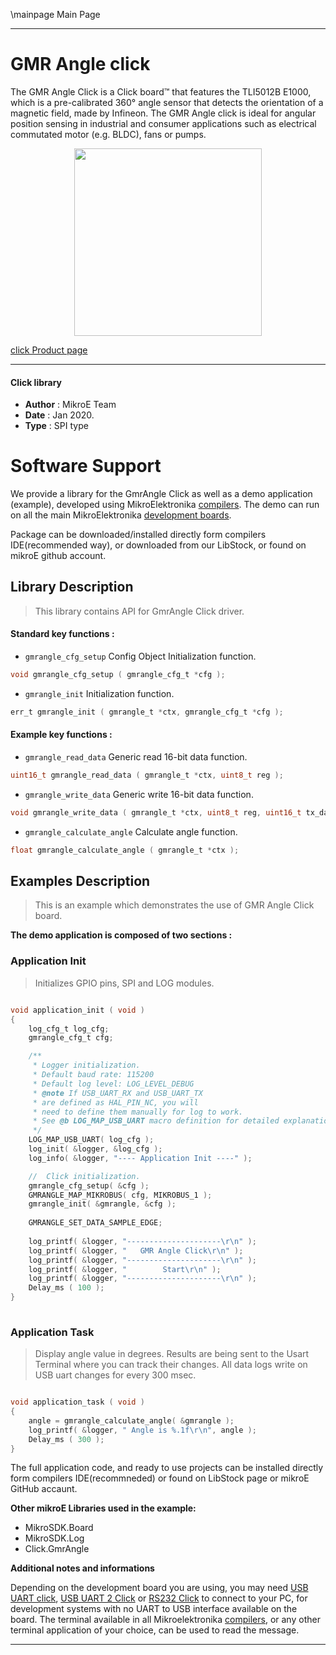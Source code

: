 \mainpage Main Page
 
---
# GMR Angle click

The GMR Angle Click is a Click board™ that features the TLI5012B E1000, which is a pre-calibrated 360° angle sensor that detects the orientation of a magnetic field, made by Infineon. The GMR Angle click is ideal for angular position sensing in industrial and consumer applications such as electrical commutated motor (e.g. BLDC), fans or pumps.

<p align="center">
  <img src="https://download.mikroe.com/images/click_for_ide/gmrangle_click.png" height=300px>
</p>

[click Product page](https://www.mikroe.com/gmr-angle-click)

---


#### Click library 

- **Author**        : MikroE Team
- **Date**          : Jan 2020.
- **Type**          : SPI type


# Software Support

We provide a library for the GmrAngle Click 
as well as a demo application (example), developed using MikroElektronika 
[compilers](https://shop.mikroe.com/compilers). 
The demo can run on all the main MikroElektronika [development boards](https://shop.mikroe.com/development-boards).

Package can be downloaded/installed directly form compilers IDE(recommended way), or downloaded from our LibStock, or found on mikroE github account. 

## Library Description

> This library contains API for GmrAngle Click driver.

#### Standard key functions :

- `gmrangle_cfg_setup` Config Object Initialization function.
```c
void gmrangle_cfg_setup ( gmrangle_cfg_t *cfg ); 
```

- `gmrangle_init` Initialization function.
```c
err_t gmrangle_init ( gmrangle_t *ctx, gmrangle_cfg_t *cfg );
```

#### Example key functions :

- `gmrangle_read_data` Generic read 16-bit data function.
```c
uint16_t gmrangle_read_data ( gmrangle_t *ctx, uint8_t reg );
```

- `gmrangle_write_data` Generic write 16-bit data function.
```c
void gmrangle_write_data ( gmrangle_t *ctx, uint8_t reg, uint16_t tx_data );
```

- `gmrangle_calculate_angle` Calculate angle function.
```c
float gmrangle_calculate_angle ( gmrangle_t *ctx );
```

## Examples Description

> This is an example which demonstrates the use of GMR Angle Click board.

**The demo application is composed of two sections :**

### Application Init 

> Initializes GPIO pins, SPI and LOG modules.

```c

void application_init ( void )
{
    log_cfg_t log_cfg;
    gmrangle_cfg_t cfg;

    /** 
     * Logger initialization.
     * Default baud rate: 115200
     * Default log level: LOG_LEVEL_DEBUG
     * @note If USB_UART_RX and USB_UART_TX 
     * are defined as HAL_PIN_NC, you will 
     * need to define them manually for log to work. 
     * See @b LOG_MAP_USB_UART macro definition for detailed explanation.
     */
    LOG_MAP_USB_UART( log_cfg );
    log_init( &logger, &log_cfg );
    log_info( &logger, "---- Application Init ----" );

    //  Click initialization.
    gmrangle_cfg_setup( &cfg );
    GMRANGLE_MAP_MIKROBUS( cfg, MIKROBUS_1 );
    gmrangle_init( &gmrangle, &cfg );
    
    GMRANGLE_SET_DATA_SAMPLE_EDGE; 
    
    log_printf( &logger, "---------------------\r\n" );
    log_printf( &logger, "   GMR Angle Click\r\n" );
    log_printf( &logger, "---------------------\r\n" );
    log_printf( &logger, "        Start\r\n" );
    log_printf( &logger, "---------------------\r\n" );
    Delay_ms ( 100 );
}
  
```

### Application Task

> Display angle value in degrees.
> Results are being sent to the Usart Terminal where you can track their changes.
> All data logs write on USB uart changes for every 300 msec.

```c

void application_task ( void )
{
    angle = gmrangle_calculate_angle( &gmrangle );
    log_printf( &logger, " Angle is %.1f\r\n", angle );
    Delay_ms ( 300 );
} 

```

The full application code, and ready to use projects can be  installed directly form compilers IDE(recommneded) or found on LibStock page or mikroE GitHub accaunt.

**Other mikroE Libraries used in the example:** 

- MikroSDK.Board
- MikroSDK.Log
- Click.GmrAngle

**Additional notes and informations**

Depending on the development board you are using, you may need 
[USB UART click](https://shop.mikroe.com/usb-uart-click), 
[USB UART 2 Click](https://shop.mikroe.com/usb-uart-2-click) or 
[RS232 Click](https://shop.mikroe.com/rs232-click) to connect to your PC, for 
development systems with no UART to USB interface available on the board. The 
terminal available in all Mikroelektronika 
[compilers](https://shop.mikroe.com/compilers), or any other terminal application 
of your choice, can be used to read the message.



---
